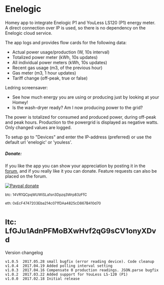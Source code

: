 # Enelogic #

Homey app to integrate Enelogic P1 and YouLess LS120 (P1) energy meter.
A direct connection over IP is used, so there is no dependency on the Enelogic
cloud service.

The app logs and provides flow cards for the following data:
- Actual power usage/production (W, 10s interval)
- Totalized power meter (kWh, 10s updates)
- All individual power meters (kWh, 10s updates)
- Recent gas usage (m3, of the previous hour)
- Gas meter (m3, 1 hour updates)
- Tariff change (off-peak, true or false)

Ledring screensaver:
- See how much energy you are using or producing just by looking at your Homey!
- Is the wash-dryer ready? Am I now producing power to the grid?

The power is totalized for consumed and produced power, during off-peak and
peak hours. Production to the powergrid is displayed as negative watts.
Only changed values are logged.

To setup go to "Devices" and enter the IP-address (preferred) or use the default
url 'enelogic' or 'youless'.

##### Donate: #####
If you like the app you can show your appreciation by posting it in the [forum],
and if you really like it you can donate. Feature requests can also be placed on
the forum.

[![Paypal donate][pp-donate-image]][pp-donate-link]

<sup>btc: 14VR1QCpqWUWiSLa1sn3Dpzq3Wrp83zFfC</sup>

<sup>eth: 0xEcF4747203Eba214c071fDAa4825cD867B410d70</sup>

<sup>ltc: LfGJu1AdnPFMoBXwHvf2qG9sCV1onyXDvd</sup>
===============================================================================

Version changelog

```
v1.0.5  2017.05.28 small bugfix (error reading device). Code cleanup
v1.0.4  2017.04.19 Added polling interval setting
v1.0.3  2017.04.16 Compensate 0 production readings. JSON.parse bugfix
v1.0.2  2017.03.22 Added support for YouLess LS-120 (P1)
v1.0.0  2017.02.18 Initial release
```
[forum]: https://forum.athom.com/discussion/2779
[pp-donate-link]: https://www.paypal.com/cgi-bin/webscr?cmd=_s-xclick&hosted_button_id=FV7VNCQ6XBY6L
[pp-donate-image]: https://www.paypalobjects.com/en_US/i/btn/btn_donate_SM.gif
